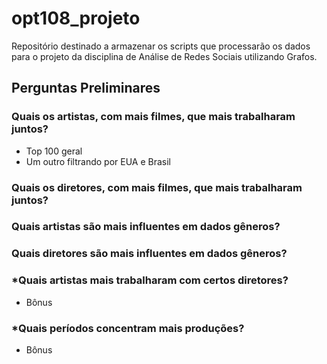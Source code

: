 # opt108_projeto
Repositório destinado a armazenar os scripts que processarão os dados para o projeto da disciplina de Análise de Redes Sociais utilizando Grafos.

## Perguntas Preliminares

### Quais os artistas, com mais filmes, que mais trabalharam juntos?

- Top 100 geral
- Um outro filtrando por EUA e Brasil

### Quais os diretores, com mais filmes, que mais trabalharam juntos?

### Quais artistas são mais influentes em dados gêneros?

### Quais diretores são mais influentes em dados gêneros?

### *Quais artistas mais trabalharam com certos diretores?

- Bônus

### *Quais períodos concentram mais produções?

- Bônus
